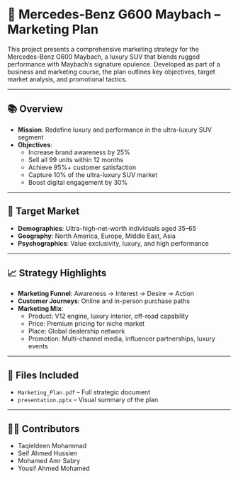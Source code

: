 # 🚗 Mercedes-Benz G600 Maybach – Marketing Plan

This project presents a comprehensive marketing strategy for the Mercedes-Benz G600 Maybach, a luxury SUV that blends rugged performance with Maybach’s signature opulence. Developed as part of a business and marketing course, the plan outlines key objectives, target market analysis, and promotional tactics.

---

## 📚 Overview

- **Mission**: Redefine luxury and performance in the ultra-luxury SUV segment
- **Objectives**:
  - Increase brand awareness by 25%
  - Sell all 99 units within 12 months
  - Achieve 95%+ customer satisfaction
  - Capture 10% of the ultra-luxury SUV market
  - Boost digital engagement by 30%

---

## 🎯 Target Market

- **Demographics**: Ultra-high-net-worth individuals aged 35–65
- **Geography**: North America, Europe, Middle East, Asia
- **Psychographics**: Value exclusivity, luxury, and high performance

---

## 📈 Strategy Highlights

- **Marketing Funnel**: Awareness → Interest → Desire → Action
- **Customer Journeys**: Online and in-person purchase paths
- **Marketing Mix**:
  - Product: V12 engine, luxury interior, off-road capability
  - Price: Premium pricing for niche market
  - Place: Global dealership network
  - Promotion: Multi-channel media, influencer partnerships, luxury events

---

## 📁 Files Included

- `Marketing_Plan.pdf` – Full strategic document
- `presentation.pptx` – Visual summary of the plan

---

## 👨‍💼 Contributors

- Taqieldeen Mohammad  
- Seif Ahmed Hussien  
- Mohamed Amr Sabry  
- Yousif Ahmed Mohamed
